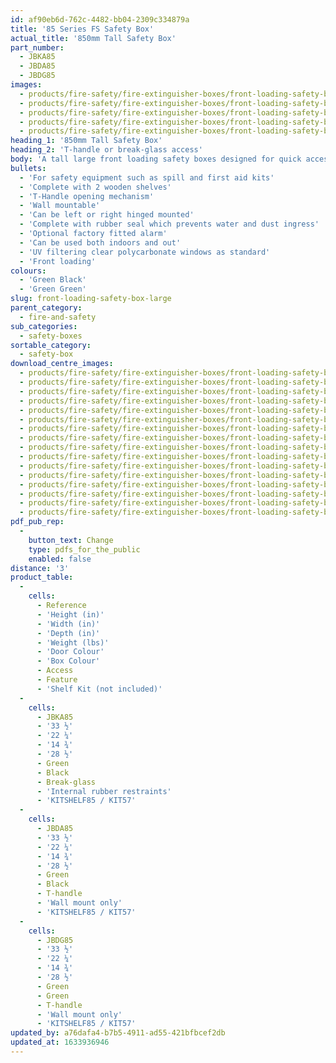 ```yaml
---
id: af90eb6d-762c-4482-bb04-2309c334879a
title: '85 Series FS Safety Box'
actual_title: '850mm Tall Safety Box'
part_number:
  - JBKA85
  - JBDA85
  - JBDG85
images:
  - products/fire-safety/fire-extinguisher-boxes/front-loading-safety-boxes/85/images-lr/Product_Image_776x776_(518x518_focus_area)-JBDA85_01.jpg
  - products/fire-safety/fire-extinguisher-boxes/front-loading-safety-boxes/85/images-lr/Product_Image_776x776_(518x518_focus_area)-JBDA85_02.jpg
  - products/fire-safety/fire-extinguisher-boxes/front-loading-safety-boxes/85/images-lr/Product_Image_776x776_(518x518_focus_area)-JBDA85_03.jpg
  - products/fire-safety/fire-extinguisher-boxes/front-loading-safety-boxes/85/images-lr/Product_Image_776x776_(518x518_focus_area)-JBDG85_01.jpg
  - products/fire-safety/fire-extinguisher-boxes/front-loading-safety-boxes/85/images-lr/Product_Image_776x776_(518x518_focus_area)-JBDG85_03.jpg
heading_1: '850mm Tall Safety Box'
heading_2: 'T-handle or break-glass access'
body: 'A tall large front loading safety boxes designed for quick access in emergency situations.'
bullets:
  - 'For safety equipment such as spill and first aid kits'
  - 'Complete with 2 wooden shelves'
  - 'T-Handle opening mechanism'
  - 'Wall mountable'
  - 'Can be left or right hinged mounted'
  - 'Complete with rubber seal which prevents water and dust ingress'
  - 'Optional factory fitted alarm'
  - 'Can be used both indoors and out'
  - 'UV filtering clear polycarbonate windows as standard'
  - 'Front loading'
colours:
  - 'Green Black'
  - 'Green Green'
slug: front-loading-safety-box-large
parent_category:
  - fire-and-safety
sub_categories:
  - safety-boxes
sortable_category:
  - safety-box
download_centre_images:
  - products/fire-safety/fire-extinguisher-boxes/front-loading-safety-boxes/85/images-hr/JBDA85_001.jpg
  - products/fire-safety/fire-extinguisher-boxes/front-loading-safety-boxes/85/images-hr/JBDA85_002.jpg
  - products/fire-safety/fire-extinguisher-boxes/front-loading-safety-boxes/85/images-hr/JBDA85_003.jpg
  - products/fire-safety/fire-extinguisher-boxes/front-loading-safety-boxes/85/images-hr/JBDA85_004.jpg
  - products/fire-safety/fire-extinguisher-boxes/front-loading-safety-boxes/85/images-hr/JBDA85_005.jpg
  - products/fire-safety/fire-extinguisher-boxes/front-loading-safety-boxes/85/images-hr/JBDA85_006.jpg
  - products/fire-safety/fire-extinguisher-boxes/front-loading-safety-boxes/85/images-hr/JBDG85_001.jpg
  - products/fire-safety/fire-extinguisher-boxes/front-loading-safety-boxes/85/images-hr/JBDG85_002.jpg
  - products/fire-safety/fire-extinguisher-boxes/front-loading-safety-boxes/85/images-hr/JBDG85_003.jpg
  - products/fire-safety/fire-extinguisher-boxes/front-loading-safety-boxes/85/images-hr/JBDG85_004.jpg
  - products/fire-safety/fire-extinguisher-boxes/front-loading-safety-boxes/85/images-hr/JBDG85_005.jpg
  - products/fire-safety/fire-extinguisher-boxes/front-loading-safety-boxes/85/images-hr/JBDG85_006.jpg
  - products/fire-safety/fire-extinguisher-boxes/front-loading-safety-boxes/85/images-hr/JBKA85_001.jpg
  - products/fire-safety/fire-extinguisher-boxes/front-loading-safety-boxes/85/images-hr/JBKA85_002.jpg
  - products/fire-safety/fire-extinguisher-boxes/front-loading-safety-boxes/85/images-hr/JBKA85_003.jpg
  - products/fire-safety/fire-extinguisher-boxes/front-loading-safety-boxes/85/images-hr/JBKA85_004.jpg
pdf_pub_rep:
  -
    button_text: Change
    type: pdfs_for_the_public
    enabled: false
distance: '3'
product_table:
  -
    cells:
      - Reference
      - 'Height (in)'
      - 'Width (in)'
      - 'Depth (in)'
      - 'Weight (lbs)'
      - 'Door Colour'
      - 'Box Colour'
      - Access
      - Feature
      - 'Shelf Kit (not included)'
  -
    cells:
      - JBKA85
      - '33 ½'
      - '22 ¼'
      - '14 ¾'
      - '28 ½'
      - Green
      - Black
      - Break-glass
      - 'Internal rubber restraints'
      - 'KITSHELF85 / KIT57'
  -
    cells:
      - JBDA85
      - '33 ½'
      - '22 ¼'
      - '14 ¾'
      - '28 ½'
      - Green
      - Black
      - T-handle
      - 'Wall mount only'
      - 'KITSHELF85 / KIT57'
  -
    cells:
      - JBDG85
      - '33 ½'
      - '22 ¼'
      - '14 ¾'
      - '28 ½'
      - Green
      - Green
      - T-handle
      - 'Wall mount only'
      - 'KITSHELF85 / KIT57'
updated_by: a76dafa4-b7b5-4911-ad55-421bfbcef2db
updated_at: 1633936946
---
```

